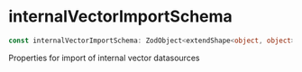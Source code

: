 # internalVectorImportSchema

```ts
const internalVectorImportSchema: ZodObject<extendShape<object, object>, "strip", ZodTypeAny, object, object>;
```

Properties for import of internal vector datasources
